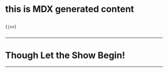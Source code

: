 # this is MDX generated content
<code className="javascript codejsx">
{jsx}

</code>

-----

# Though Let the Show Begin!

-----